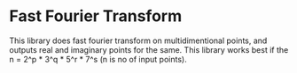 # Fast Fourier Transform

This library does fast fourier transform on multidimentional points, and outputs real and imaginary points for the same.
This library works best if the n = 2^p * 3^q * 5^r * 7^s (n is no of input points).